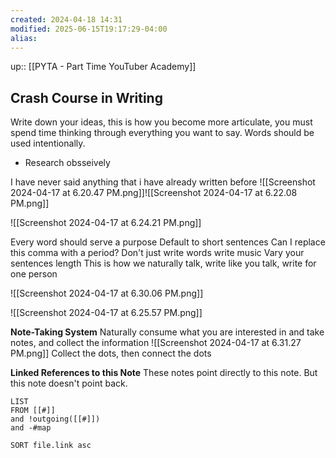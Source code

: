```yaml
---
created: 2024-04-18 14:31
modified: 2025-06-15T19:17:29-04:00
alias: 
---
```

up::  [[PYTA - Part Time YouTuber Academy]]
## Crash Course in Writing

Write down your ideas, this is how you become more articulate, you must spend time thinking through everything you want to say. Words should be used intentionally.
- Research obsseively

I have never said anything that i have already written before
![[Screenshot 2024-04-17 at 6.20.47 PM.png]]![[Screenshot 2024-04-17 at 6.22.08 PM.png]]

![[Screenshot 2024-04-17 at 6.24.21 PM.png]]


Every word should serve a purpose
Default to short sentences
	Can I replace this comma with a period?
	Don't just write words write music
		Vary your sentences length
		This is how we naturally talk, write like you talk, write for one person
		
![[Screenshot 2024-04-17 at 6.30.06 PM.png]]

![[Screenshot 2024-04-17 at 6.25.57 PM.png]]


**Note-Taking System**
	Naturally consume what you are interested in and take notes, and collect the information 
![[Screenshot 2024-04-17 at 6.31.27 PM.png]]
Collect the dots, then connect the dots



**Linked References to this Note**
These notes point directly to this note. But this note doesn't point back.
```dataview
LIST
FROM [[#]]
and !outgoing([[#]])
and -#map

SORT file.link asc
```



